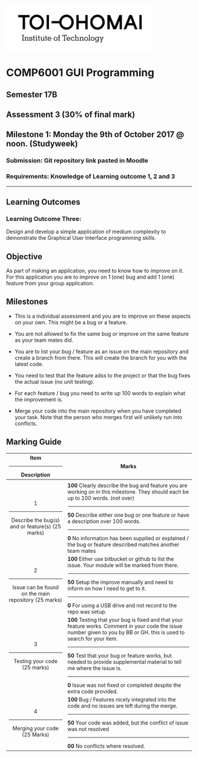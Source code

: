 <link rel="stylesheet" href="../css/styles.css">

![Toi Ohomai Logo](../images/toi-logo.jpg)

# COMP6001 GUI Programming
## Semester 17B

## Assessment 3 (30% of final mark)
## Milestone 1: Monday the 9th of October 2017 @ noon. (Studyweek)

### Submission: Git repository link pasted in Moodle
### Requirements: Knowledge of Learning outcome 1, 2 and 3
---

<div style="page-break-after: always;"></div>

## Learning Outcomes

### Learning Outcome Three:
Design and develop a simple application of medium complexity to demonstrate the Graphical User Interface programming skills.

## Objective 
As part of making an application, you need to know how to improve on it. For this application you are to improve on 1 (one) bug and add 1 (one) feature from your group application.

## Milestones 

* This is a individual assessment and you are to improve on these aspects on your own. This might be a bug or a feature. 

* You are not allowed to fix the same bug or improve on the same feature as your team mates did. 

* You are to list your bug / feature as an issue on the main repository and create a branch from there. This will create the branch for you with the latest code.

* You need to test that the feature adss to the project or that the bug fixes the actual issue (no unit testing). 

* For each feature / bug you need to write up 100 words to explain what the improvement is.

* Merge your code into the main repository when you have completed your task. Note that the person who merges first will unlikely run into conflicts.

<div style="page-break-after: always;"></div>

## Marking Guide 

| Item <hr> Description | Marks |
| :---: | --- |
| |
| 1 <hr>  Describe the bug(s) and or feature(s) (25 marks)| **100** Clearly describe the bug and feature you are working on in this milestone. They should each be up to 100 words. (not over) <hr> **50** Describe either one bug or one feature or have a description over 100 words. <hr> **0** No information has been supplied or explained / the bug or feature described matches another team mates | 
| 2 <hr>  Issue can be found on the main repository (25 marks)| **100** Either use bitbucket or github to list the issue. Your module will be marked from there. <hr> **50** Setup the improve manually and need to inform on how I need to get to it. <hr> **0** For using a USB drive and not record to the repo was setup. |
| 3 <hr>  Testing your code (25 marks)| **100** Testing that your bug is fixed and that your feature works. Comment in your code the issue number given to you by BB or GH. this is used to search for your item. <hr> **50** Test that your bug or feature works, but needed to provide supplemental material to tell me where the issue is. <hr>  **0** Issue was not fixed or completed despite the extra code provided. |
| 4 <hr> Merging your code (25 Marks) | **100** Bug / Features nicely integrated into the code and no issues are left during the merge. <hr>  **50** Your code was added, but the conflict of issue was not resolved <hr>  **00** No conflicts where resolved. |
